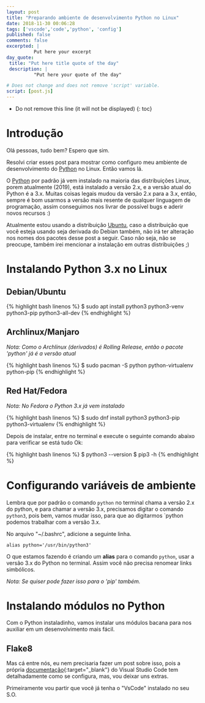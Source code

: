 ```yaml
---
layout: post
title: "Preparando ambiente de desenvolvimento Python no Linux"
date: 2018-11-30 00:06:28
tags: ['vscode','code','python', 'config']
published: false
comments: false
excerpted: |
          Put here your excerpt
day_quote:
 title: "Put here title quote of the day"
 description: |
          "Put here your quote of the day"

# Does not change and does not remove 'script' variable.
script: [post.js]
---
```


<!-- Write from here your post !!! -->


* Do not remove this line (it will not be displayed)
{: toc}

# Introdução

Olá pessoas, tudo bem? Espero que sim.

Resolvi criar esses post para mostrar como configuro meu ambiente de desenvolvimento do [Python][py] no Linux. Então vamos lá.

O [Python][py] por padrão já vem instalado na maioria das distribuições Linux, porem atualmente (2019), está instalado a versão 2.x, e a versão atual do Python é a 3.x. Muitas coisas legais mudou da versão 2.x para a 3.x, então, sempre é bom usarmos a versão mais resente de qualquer linguagem de programação, assim conseguimos nos livrar de possível bugs e aderir novos recursos :)

Atualmente estou usando a distribuição [Ubuntu][ubu], caso a distribuição que você esteja usando seja derivada do Debian também, não irá ter alteração nos nomes dos pacotes desse post a seguir. Caso não seja, não se preocupe, também irei mencionar a instalação em outras distribuições ;)

# Instalando Python 3.x no Linux

## Debian/Ubuntu

{% highlight bash linenos %}
$ sudo apt install python3 python3-venv python3-pip python3-all-dev
{% endhighlight %}

## Archlinux/Manjaro

*Nota: Como o Archlinux (derivados) é Rolling Release, então o pacote 'python' já é a versão atual*

{% highlight bash linenos %}
$ sudo pacman -S python python-virtualenv python-pip
{% endhighlight %}

## Red Hat/Fedora

*Nota: No Fedora o Python 3.x já vem instalado*

{% highlight bash linenos %}
$ sudo dnf install python3 python3-pip python3-virtualenv
{% endhighlight %}

Depois de instalar, entre no terminal e execute o seguinte comando abaixo para verificar se está tudo Ok:

{% highlight bash linenos %}
$ python3 --version
$ pip3 -h
{% endhighlight %}

# Configurando variáveis de ambiente

Lembra que por padrão o comando `python` no terminal chama a versão 2.x do python, e para chamar a versão 3.x, precisamos digitar o comando `python3`, pois bem, vamos mudar isso, para que ao digitarmos `python podemos trabalhar com a versão 3.x.

No arquivo "~/.bashrc", adicione a seguinte linha.

~~~shell
alias python='/usr/bin/python3'
~~~

O que estamos fazendo é criando um **alias** para o comando `python`, usar a versão 3.x do Python no terminal. Assim você não precisa renomear links simbólicos.

*Nota: Se quiser pode fazer isso para o 'pip' também.*

# Instalando módulos no Python

Com o Python instaladinho, vamos instalar uns módulos bacana para nos auxiliar em um desenvolvimento mais fácil.

## Flake8



Mas cá entre nós, eu nem precisaria fazer um post sobre isso, pois a própria [documentação](https://code.visualstudio.com/docs/languages/python){:target="_blank"} do Visual Studio Code tem detalhadamente como se configura, mas, vou deixar uns extras.

Primeiramente vou partir que você já tenha o "VsCode" instalado no seu S.O.

[ubu]: (https://ubuntu.com){:target="_blank"} 
[vscode]: (https://code.visualstudio.com/){:target="_blank"} 
[py]: (https://www.python.org/){:target="_blank"} 